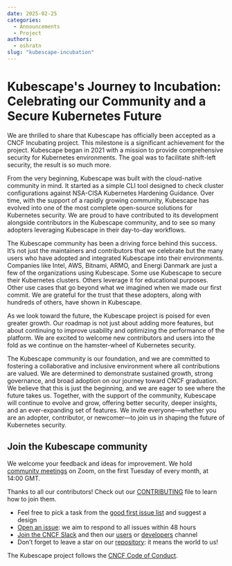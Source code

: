 ```yaml
---
date: 2025-02-25
categories:
  - Announcements
  - Project
authors:
  - oshratn
slug: "kubescape-incubation"
---
```


# Kubescape's Journey to Incubation: Celebrating our Community and a Secure Kubernetes Future

We are thrilled to share that Kubescape has officially been accepted as a CNCF Incubating project. This milestone is a significant achievement for the project. Kubescape began in 2021 with a mission to provide comprehensive security for Kubernetes environments. The goal was to facilitate shift-left security, the result is so much more.

From the very beginning, Kubescape was built with the cloud-native community in mind. It started as a simple CLI tool designed to check cluster configurations against NSA-CISA Kubernetes Hardening Guidance. Over time, with the support of a rapidly growing community, Kubescape has evolved into one of the most complete open-source solutions for Kubernetes security. We are proud to have contributed to its development alongside contributors in the Kubescape community, and to see so many adopters leveraging Kubescape in their day-to-day workflows.

The Kubescape community has been a driving force behind this success. It’s not just the maintainers and contributors that we celebrate but the many users who have adopted and integrated Kubescape into their environments. Companies like Intel, AWS, Bitnami, ARMO, and Energi Danmark are just a few of the organizations using Kubescape. Some use Kubescape to secure their Kubernetes clusters. Others leverage it for educational purposes. Other use cases that go beyond what we imagined when we made our first commit. We are grateful for the trust that these adopters, along with hundreds of others, have shown in Kubescape.

As we look toward the future, the Kubescape project is poised for even greater growth. Our roadmap is not just about adding more features, but about continuing to improve usability and optimizing the performance of the platform. We are excited to welcome new contributors and users into the fold as we continue on the hamster-wheel of Kubernetes security.

The Kubescape community is our foundation, and we are committed to fostering a collaborative and inclusive environment where all contributions are valued. We are determined to demonstrate sustained growth, strong governance, and broad adoption on our journey toward CNCF graduation. We believe that this is just the beginning, and we are eager to see where the future takes us.
Together, with the support of the community, Kubescape will continue to evolve and grow, offering better security, deeper insights, and an ever-expanding set of features. We invite everyone—whether you are an adopter, contributor, or newcomer—to join us in shaping the future of Kubernetes security.

## Join the Kubescape community

We welcome your feedback and ideas for improvement. We hold [community meetings](https://kubescape.io/project/community/#monthly-meeting) on Zoom, on the first Tuesday of every month, at 14:00 GMT.

Thanks to all our contributors! Check out our [CONTRIBUTING](https://github.com/kubescape/project-governance/blob/main/CONTRIBUTING.md) file to learn how to join them.

* Feel free to pick a task from the [good first issue list](https://github.com/orgs/kubescape/projects/4/views/3) and suggest a design
* [Open an issue](https://github.com/orgs/kubescape/projects/4): we aim to respond to all issues within 48 hours
* [Join the CNCF Slack](https://slack.cncf.io/) and then our [users](https://cloud-native.slack.com/archives/C04EY3ZF9GE) or [developers](https://cloud-native.slack.com/archives/C04GY6H082K) channel
* Don’t forget to leave a star on our [repository](https://github.com/kubescape/kubescape): it means the world to us!

The Kubescape project follows the [CNCF Code of Conduct](https://github.com/cncf/foundation/blob/master/code-of-conduct.md).
